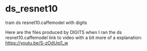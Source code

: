 # ds_resnet10
train ds resnet10.caffemodel with digits

Here are the files produced by DIGITS when I ran the ds resnet10.caffemodel
link to video with a bit more of a explanation:
https://youtu.be/S-zOdUqj1_w 
